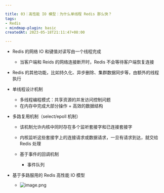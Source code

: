 ```yaml
---

title: 03｜高性能 IO 模型：为什么单线程 Redis 那么快？
tags:
- Redis
- mindmap-plugin: basic
createdAt: 2023-05-18T21:11:47+08:00

---
```


- Redis 的网络 IO 和键值对读写由一个线程完成

  - 当客户端和 Reids 的网络连接断开时，Redis 不会等待客户端恢复连接

- Redis 的其他功能，比如持久化、异步删除、集群数据同步等，由额外的线程执行
- 单线程设计机制

  - 多线程编程模式：共享资源的并发访问控制问题
  - 在内存中完成大部分操作 + 高效的数据结构

- 多路复用机制（select/epoll 机制）

  - 该机制允许内核中同时存在多个监听套接字和已连接套接字
  - 内核监听这些套接字上的连接请求或数据请求，一旦有请求到达，就交给 Redis 处理
  - 基于事件的回调机制

    -   事件队列

- 基于多路服用的 Redis 高性能 IO 模型
  - ![image.png](https://cdn.jsdelivr.net/gh/11ze/static/images/redis-03-1.png)
